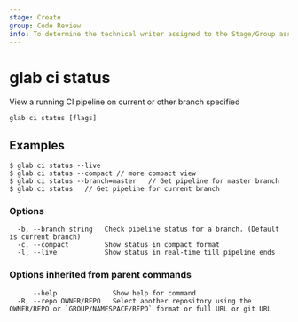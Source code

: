 ```yaml
---
stage: Create
group: Code Review
info: To determine the technical writer assigned to the Stage/Group associated with this page, see https://about.gitlab.com/handbook/product/ux/technical-writing/#assignments
---
```


<!--
This documentation is auto generated by a script.
Please do not edit this file directly, check cmd/gen-docs/docs.go.
-->

# glab ci status

View a running CI pipeline on current or other branch specified

```plaintext
glab ci status [flags]
```

## Examples

```plaintext
$ glab ci status --live
$ glab ci status --compact // more compact view
$ glab ci status --branch=master   // Get pipeline for master branch
$ glab ci status   // Get pipeline for current branch

```

### Options

```plaintext
  -b, --branch string   Check pipeline status for a branch. (Default is current branch)
  -c, --compact         Show status in compact format
  -l, --live            Show status in real-time till pipeline ends
```

### Options inherited from parent commands

```plaintext
      --help              Show help for command
  -R, --repo OWNER/REPO   Select another repository using the OWNER/REPO or `GROUP/NAMESPACE/REPO` format or full URL or git URL
```


